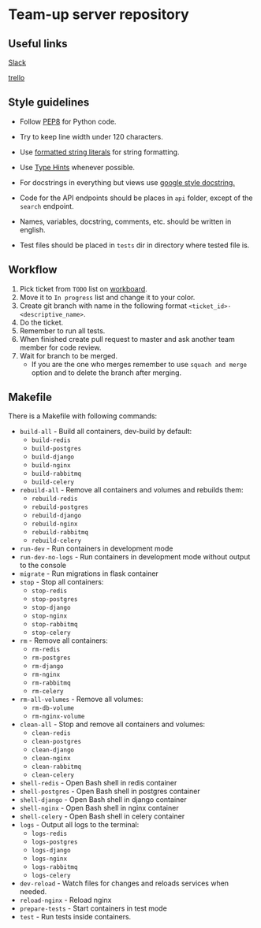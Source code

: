 # Team-up server repository


## Useful links
[Slack](https://team-up--hq.slack.com)

[trello](https://trello.com/team_up1)

## Style guidelines
* Follow [PEP8](https://www.python.org/dev/peps/pep-0008/) for Python code.

* Try to keep line width under 120 characters.

* Use [formatted string literals](https://www.python.org/dev/peps/pep-0498/) for string formatting.

* Use [Type Hints](https://www.python.org/dev/peps/pep-0484/) whenever possible.

* For docstrings in everything but views use [google style docstring.](http://sphinxcontrib-napoleon.readthedocs.io/en/latest/example_google.html)

* Code for the API endpoints should be places in `api` folder, except of the `search` endpoint.

* Names, variables, docstring, comments, etc. should be written in english.

* Test files should be placed in `tests` dir in directory where tested file is.

## Workflow
1. Pick ticket from `TODO` list on [workboard](https://trello.com/b/48D3VAPK/workboard).
2. Move it to `In progress` list and change it to your color.
3. Create git branch with name in the following format `<ticket_id>-<descriptive_name>`.
4. Do the ticket.
5. Remember to run all tests.
6. When finished create pull request to master and ask another team member for code review.
7. Wait for branch to be merged.
    * If you are the one who merges remember to use `squach and merge` option and to delete the branch after merging.

## Makefile
There is a Makefile with following commands:

* `build-all` - Build all containers, dev-build by default:
    * `build-redis`
    * `build-postgres`
    * `build-django`
    * `build-nginx`
    * `build-rabbitmq`
    * `build-celery`
* `rebuild-all` - Remove all containers and volumes and rebuilds them:
    * `rebuild-redis`
    * `rebuild-postgres`
    * `rebuild-django`
    * `rebuild-nginx`
    * `rebuild-rabbitmq`
    * `rebuild-celery`
* `run-dev` - Run containers in development mode
* `run-dev-no-logs` - Run containers in development mode without output to the console
* `migrate` - Run migrations in flask container
* `stop` - Stop all containers:
    * `stop-redis`
    * `stop-postgres`
    * `stop-django`
    * `stop-nginx`
    * `stop-rabbitmq`
    * `stop-celery`
* `rm` - Remove all containers:
    * `rm-redis`
    * `rm-postgres`
    * `rm-django`
    * `rm-nginx`
    * `rm-rabbitmq`
    * `rm-celery`
* `rm-all-volumes` - Remove all volumes:
    * `rm-db-volume`
    * `rm-nginx-volume`
* `clean-all` - Stop and remove all containers and volumes:
    * `clean-redis`
    * `clean-postgres`
    * `clean-django`
    * `clean-nginx`
    * `clean-rabbitmq`
    * `clean-celery`
* `shell-redis` - Open Bash shell in redis container
* `shell-postgres` - Open Bash shell in postgres container
* `shell-django` - Open Bash shell in django container
* `shell-nginx` - Open Bash shell in nginx container
* `shell-celery` - Open Bash shell in celery container
* `logs` - Output all logs to the terminal:
    * `logs-redis`
    * `logs-postgres`
    * `logs-django`
    * `logs-nginx`
    * `logs-rabbitmq`
    * `logs-celery`
* `dev-reload` - Watch files for changes and reloads services when needed.
* `reload-nginx` - Reload nginx
* `prepare-tests` - Start containers in test mode
* `test` - Run tests inside containers.
